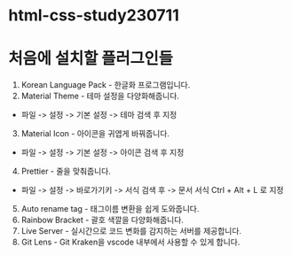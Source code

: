 # html-css-study230711
# 처음에 설치할 플러그인들
1. Korean Language Pack - 한글화 프로그램입니다.
2. Material Theme - 테마 설정을 다양화해줍니다.
- 파일 -> 설정 -> 기본 설정 -> 테마 검색 후 지정
3. Material Icon - 아이콘을 귀엽게 바꿔줍니다.
- 파일 -> 설정 -> 기본 설정 -> 아이콘 검색 후 지정
4. Prettier - 줄을 맞춰줍니다.
- 파일 -> 설정 -> 바로가기키 -> 서식 검색 후 -> 문서 서식 Ctrl + Alt + L 로 지정
5. Auto rename tag - 태그이름 변환을 쉽게 도와줍니다.
6. Rainbow Bracket - 괄호 색깔을 다양화해줍니다.
7. Live Server - 실시간으로 코드 변화를 감지하는 서버를 제공합니다.
8. Git Lens - Git Kraken을 vscode 내부에서 사용할 수 있게 합니다.